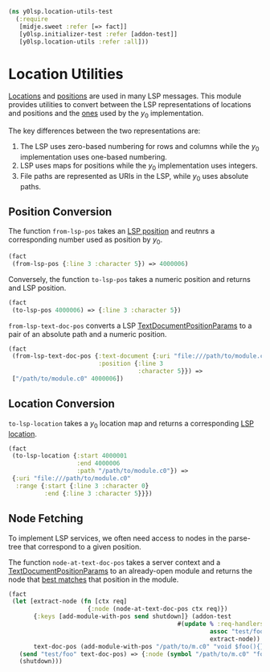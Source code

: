 ```clojure
(ns y0lsp.location-utils-test
  (:require
   [midje.sweet :refer [=> fact]]
   [y0lsp.initializer-test :refer [addon-test]]
   [y0lsp.location-utils :refer :all]))

```
# Location Utilities

[Locations](https://microsoft.github.io/language-server-protocol/specifications/lsp/3.17/specification/#location)
and
[positions](https://microsoft.github.io/language-server-protocol/specifications/lsp/3.17/specification/#position)
are used in many LSP messages. This module provides utilities to convert
between the LSP representations of locations and positions and the
[ones](../..//doc/location_util.md) used by the $y_0$ implementation.

The key differences between the two representations are:

1. The LSP uses zero-based numbering for rows and columns while the $y_0$
   implementation uses one-based numbering.
2. LSP uses maps for positions while the $y_0$ implementation uses integers.
3. File paths are represented as URIs in the LSP, while $y_0$ uses absolute
   paths.

## Position Conversion

The function `from-lsp-pos` takes an [LSP
position](https://microsoft.github.io/language-server-protocol/specifications/lsp/3.17/specification/#position)
and reutnrs a corresponding number used as position by $y_0$.
```clojure
(fact
 (from-lsp-pos {:line 3 :character 5}) => 4000006)

```
Conversely, the function `to-lsp-pos` takes a numeric position and returns
and LSP position.
```clojure
(fact
 (to-lsp-pos 4000006) => {:line 3 :character 5})

```
`from-lsp-text-doc-pos` converts a LSP
[TextDocumentPositionParams](https://microsoft.github.io/language-server-protocol/specifications/lsp/3.17/specification/#textDocumentPositionParams)
to a pair of an absolute path and a numeric position.
```clojure
(fact
 (from-lsp-text-doc-pos {:text-document {:uri "file:///path/to/module.c0"}
                         :position {:line 3
                                    :character 5}}) =>
 ["/path/to/module.c0" 4000006])

```
## Location Conversion

`to-lsp-location` takes a $y_0$ location map and returns a corresponding [LSP
location](https://microsoft.github.io/language-server-protocol/specifications/lsp/3.17/specification/#location).
```clojure
(fact
 (to-lsp-location {:start 4000001
                   :end 4000006
                   :path "/path/to/module.c0"}) =>
 {:uri "file:///path/to/module.c0"
  :range {:start {:line 3 :character 0}
          :end {:line 3 :character 5}}})

```
## Node Fetching

To implement LSP services, we often need access to nodes in the parse-tree
that correspond to a given position.

The function `node-at-text-doc-pos` takes a server context and a
[TextDocumentPositionParams](https://microsoft.github.io/language-server-protocol/specifications/lsp/3.17/specification/#textDocumentPositionParams)
to an already-open module and returns the node that [best
matches](tree_index.md#positions-and-nodes) that position in the module.
```clojure
(fact
 (let [extract-node (fn [ctx req]
                      {:node (node-at-text-doc-pos ctx req)})
       {:keys [add-module-with-pos send shutdown]} (addon-test
                                               #(update % :req-handlers
                                                        assoc "test/foo"
                                                        extract-node))
       text-doc-pos (add-module-with-pos "/path/to/m.c0" "void $foo(){}")]
   (send "test/foo" text-doc-pos) => {:node (symbol "/path/to/m.c0" "foo")}
   (shutdown)))
```

